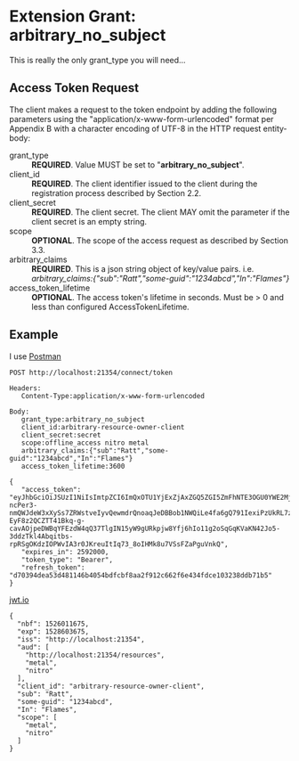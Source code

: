
# Extension Grant: arbitrary_no_subject  
This is really the only grant_type you will need...  

## Access Token Request  

   The client makes a request to the token endpoint by adding the
   following parameters using the "application/x-www-form-urlencoded"
   format per Appendix B with a character encoding of UTF-8 in the HTTP
   request entity-body:

<dl>
  <dt>grant_type</dt>
  <dd><b>REQUIRED</b>.  Value MUST be set to "<b>arbitrary_no_subject</b>".</dd>
  
  <dt>client_id</dt>
  <dd><b>REQUIRED</b>.  The client identifier issued to the client during
         the registration process described by Section 2.2.</dd>
  
  <dt>client_secret</dt>
  <dd><b>REQUIRED</b>.  The client secret.  The client MAY omit the
         parameter if the client secret is an empty string.</dd>
  
  <dt>scope</dt>
  <dd><b>OPTIONAL</b>.  The scope of the access request as described by
         Section 3.3.</dd>
	 
  <dt>arbitrary_claims</dt>
  <dd><b>REQUIRED</b>.  This is a json string object of key/value pairs.  
	i.e. <em>arbitrary_claims:{"sub":"Ratt","some-guid":"1234abcd","In":"Flames"}</em></dd>
	
  <dt>access_token_lifetime</dt>
  <dd><b>OPTIONAL</b>.  The access token's lifetime in seconds.  Must be > 0 and less than configured AccessTokenLifetime.</dd>
</dl>  

## Example  
I use [Postman](https://www.getpostman.com/)  

 ```
POST http://localhost:21354/connect/token

Headers:
    Content-Type:application/x-www-form-urlencoded

Body:
    grant_type:arbitrary_no_subject
    client_id:arbitrary-resource-owner-client
    client_secret:secret
    scope:offline_access nitro metal
    arbitrary_claims:{"sub":"Ratt","some-guid":"1234abcd","In":"Flames"}
    access_token_lifetime:3600
 ```
 ```
{
    "access_token": "eyJhbGciOiJSUzI1NiIsImtpZCI6ImQxOTU1YjExZjAxZGQ5ZGI5ZmFhNTE3OGU0YWE2MjI2IiwidHlwIjoiSldUIn0.eyJuYmYiOjE1MjYwMTE2NzUsImV4cCI6MTUyODYwMzY3NSwiaXNzIjoiaHR0cDovL2xvY2FsaG9zdDoyMTM1NCIsImF1ZCI6WyJodHRwOi8vbG9jYWxob3N0OjIxMzU0L3Jlc291cmNlcyIsIm1ldGFsIiwibml0cm8iXSwiY2xpZW50X2lkIjoiYXJiaXRyYXJ5LXJlc291cmNlLW93bmVyLWNsaWVudCIsInN1YiI6IlJhdHQiLCJzb21lLWd1aWQiOiIxMjM0YWJjZCIsIkluIjoiRmxhbWVzIiwic2NvcGUiOlsibWV0YWwiLCJuaXRybyJdfQ.ImY42UjAuDR2wrkRQgUsOizh81Rf-ncPer3-nmQWJdeW3xXySs7ZRWstveIyvQewmdrQnoaqJeDBBob1NWQiLe4fa6gQ791IexiPzUkRL7zjpAEZqNSCoKmB4vG3hraAmX7gbe8nK5GydEqdwVU5Ql5hwkUEUKMDr1VlruwxyRFregscsx8rd_9Mq-EyF8z2QCZTT41Bkq-g-cavAOjpeDWBqYFEzdW4qQ37TlgIN15yW9gURkpjw8Yfj6hIo11g2oSqGqKVaKN42Jo5-3ddzTkl4Abqitbs-rpRSgOKdzIOPWvIA3r0JKreuItIq73_8oIHMk8u7VSsFZaPguVnkQ",
    "expires_in": 2592000,
    "token_type": "Bearer",
    "refresh_token": "d70394dea53d481146b4054bdfcbf8aa2f912c662f6e434fdce103238ddb71b5"
}
```
[jwt.io](https://jwt.io/)  
```
{
  "nbf": 1526011675,
  "exp": 1528603675,
  "iss": "http://localhost:21354",
  "aud": [
    "http://localhost:21354/resources",
    "metal",
    "nitro"
  ],
  "client_id": "arbitrary-resource-owner-client",
  "sub": "Ratt",
  "some-guid": "1234abcd",
  "In": "Flames",
  "scope": [
    "metal",
    "nitro"
  ]
}
```
